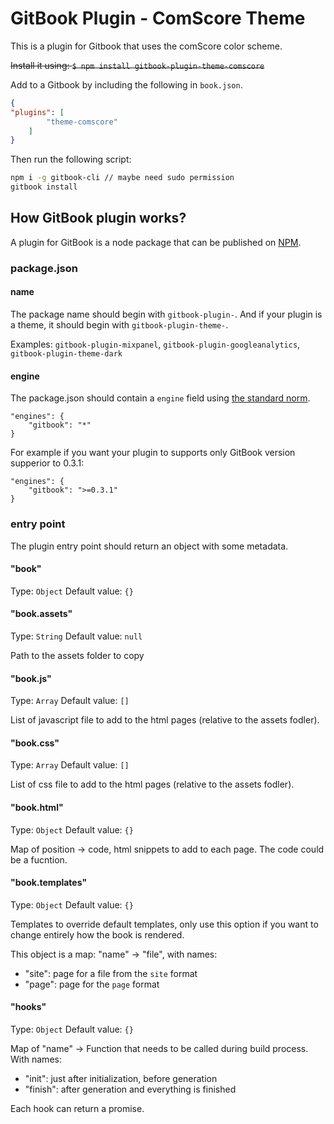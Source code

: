 GitBook Plugin - ComScore Theme
==============

This is a plugin for Gitbook that uses the comScore color scheme.

~~Install it using: ```$ npm install gitbook-plugin-theme-comscore```~~

Add to a Gitbook by including the following in `book.json`.

``` json
{
"plugins": [
        "theme-comscore"
    ]
}
```

Then run the following script:
``` bash
npm i -g gitbook-cli // maybe need sudo permission
gitbook install
```






<extoc></extoc>

## How GitBook plugin works?

A plugin for GitBook is a node package that can be published on [NPM](http://www.npmjs.org).

### package.json

#### name

The package name should begin with ```gitbook-plugin-```. And if your plugin is a theme, it should begin with ```gitbook-plugin-theme-```.

Examples: `gitbook-plugin-mixpanel`, `gitbook-plugin-googleanalytics`, `gitbook-plugin-theme-dark`

#### engine

The package.json should contain a `engine` field using [the standard norm](https://www.npmjs.org/doc/json.html#engines).

```
"engines": {
    "gitbook": "*"
}
```

For example if you want your plugin to supports only GitBook version supperior to 0.3.1:

```
"engines": {
    "gitbook": ">=0.3.1"
}
```

### entry point

The plugin entry point should return an object with some metadata.

#### "book"

Type: `Object`
Default value: `{}`

#### "book.assets"

Type: `String`
Default value: `null`

Path to the assets folder to copy

#### "book.js"

Type: `Array`
Default value: `[]`

List of javascript file to add to the html pages (relative to the assets fodler).

#### "book.css"

Type: `Array`
Default value: `[]`

List of css file to add to the html pages (relative to the assets fodler).

#### "book.html"

Type: `Object`
Default value: `{}`

Map of position -> code, html snippets to add to each page. The code could be a fucntion.

#### "book.templates"

Type: `Object`
Default value: `{}`

Templates to override default templates, only use this option if you want to change entirely how the book is rendered.

This object is a map: "name" -> "file", with names:

* "site": page for a file from the `site` format
* "page": page for the `page` format

#### "hooks"

Type: `Object`
Default value: `{}`

Map of "name" -> Function that needs to be called during build process. With names:

* "init": just after initialization, before generation
* "finish": after generation and everything is finished

Each hook can return a promise.

